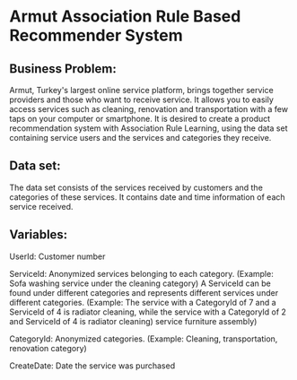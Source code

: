 # Armut Association Rule Based Recommender System

## Business Problem:
Armut, Turkey's largest online service platform, brings together service providers and those who want to receive service. It allows you to easily access services such as cleaning, renovation and transportation with a few taps on your computer or smartphone. It is desired to create a product recommendation system with Association Rule Learning, using the data set containing service users and the services and categories they receive.

## Data set:
The data set consists of the services received by customers and the categories of these services. It contains date and time information of each service received.

## Variables:

UserId: Customer number

ServiceId: Anonymized services belonging to each category. (Example: Sofa washing service under the cleaning category) A ServiceId can be found under different categories and represents different services under different categories. (Example: The service with a CategoryId of 7 and a ServiceId of 4 is radiator cleaning, while the service with a CategoryId of 2 and ServiceId of 4 is radiator cleaning) service furniture assembly)

CategoryId: Anonymized categories. (Example: Cleaning, transportation, renovation category)

CreateDate: Date the service was purchased
